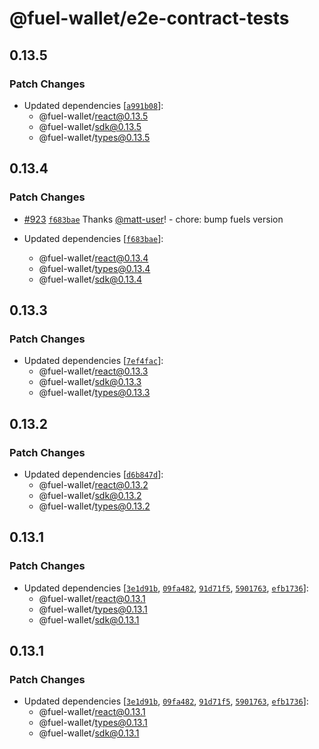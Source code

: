 # @fuel-wallet/e2e-contract-tests

## 0.13.5

### Patch Changes

- Updated dependencies [[`a991b08`](https://github.com/FuelLabs/fuels-wallet/commit/a991b08d7f8a62650dfec5167e795ef9e6fe093c)]:
  - @fuel-wallet/react@0.13.5
  - @fuel-wallet/sdk@0.13.5
  - @fuel-wallet/types@0.13.5

## 0.13.4

### Patch Changes

- [#923](https://github.com/FuelLabs/fuels-wallet/pull/923) [`f683bae`](https://github.com/FuelLabs/fuels-wallet/commit/f683baeb6efbcc75561ac53c9c0d9d05f3bbae29) Thanks [@matt-user](https://github.com/matt-user)! - chore: bump fuels version

- Updated dependencies [[`f683bae`](https://github.com/FuelLabs/fuels-wallet/commit/f683baeb6efbcc75561ac53c9c0d9d05f3bbae29)]:
  - @fuel-wallet/react@0.13.4
  - @fuel-wallet/types@0.13.4
  - @fuel-wallet/sdk@0.13.4

## 0.13.3

### Patch Changes

- Updated dependencies [[`7ef4fac`](https://github.com/FuelLabs/fuels-wallet/commit/7ef4facf3e61c409ad5e7b794700f90c62cbf865)]:
  - @fuel-wallet/react@0.13.3
  - @fuel-wallet/sdk@0.13.3
  - @fuel-wallet/types@0.13.3

## 0.13.2

### Patch Changes

- Updated dependencies [[`d6b847d`](https://github.com/FuelLabs/fuels-wallet/commit/d6b847d2df774f00494de284282db1199ba676d3)]:
  - @fuel-wallet/react@0.13.2
  - @fuel-wallet/sdk@0.13.2
  - @fuel-wallet/types@0.13.2

## 0.13.1

### Patch Changes

- Updated dependencies [[`3e1d91b`](https://github.com/FuelLabs/fuels-wallet/commit/3e1d91b8f54c4da9badc17e341da715117e5e618), [`09fa482`](https://github.com/FuelLabs/fuels-wallet/commit/09fa4824384d5fdd33df3a762462bab228fa13b5), [`91d71f5`](https://github.com/FuelLabs/fuels-wallet/commit/91d71f581514f93bc5c5dc19425e5654f1dc7450), [`5901763`](https://github.com/FuelLabs/fuels-wallet/commit/590176349681675a78fea6467caa6f9089a0b2e7), [`efb1736`](https://github.com/FuelLabs/fuels-wallet/commit/efb1736b778659dd1107f083547eb3f16c8f8dba)]:
  - @fuel-wallet/react@0.13.1
  - @fuel-wallet/types@0.13.1
  - @fuel-wallet/sdk@0.13.1

## 0.13.1

### Patch Changes

- Updated dependencies [[`3e1d91b`](https://github.com/FuelLabs/fuels-wallet/commit/3e1d91b8f54c4da9badc17e341da715117e5e618), [`09fa482`](https://github.com/FuelLabs/fuels-wallet/commit/09fa4824384d5fdd33df3a762462bab228fa13b5), [`91d71f5`](https://github.com/FuelLabs/fuels-wallet/commit/91d71f581514f93bc5c5dc19425e5654f1dc7450), [`5901763`](https://github.com/FuelLabs/fuels-wallet/commit/590176349681675a78fea6467caa6f9089a0b2e7), [`efb1736`](https://github.com/FuelLabs/fuels-wallet/commit/efb1736b778659dd1107f083547eb3f16c8f8dba)]:
  - @fuel-wallet/react@0.13.1
  - @fuel-wallet/types@0.13.1
  - @fuel-wallet/sdk@0.13.1
